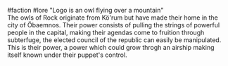 #faction #lore 
"Logo is an owl flying over a mountain"  
The owls of Rock originate from Kö'rum but have made their home in the city of Öbaemnos. Their power consists of pulling the strings of powerful people in the capital, making their agendas come to fruition through subterfuge, the elected council of the republic can easily be manipulated. This is their power, a power which could grow throgh an airship making itself known under their puppet's control.

